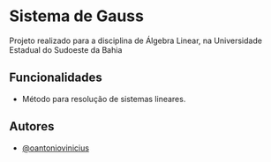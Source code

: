 
# Sistema de Gauss
Projeto realizado para a disciplina de Álgebra Linear, na Universidade Estadual do Sudoeste da Bahia
## Funcionalidades

- Método para resolução de sistemas lineares.



## Autores

- [@oantoniovinicius](https://www.github.com/octokatherine)

